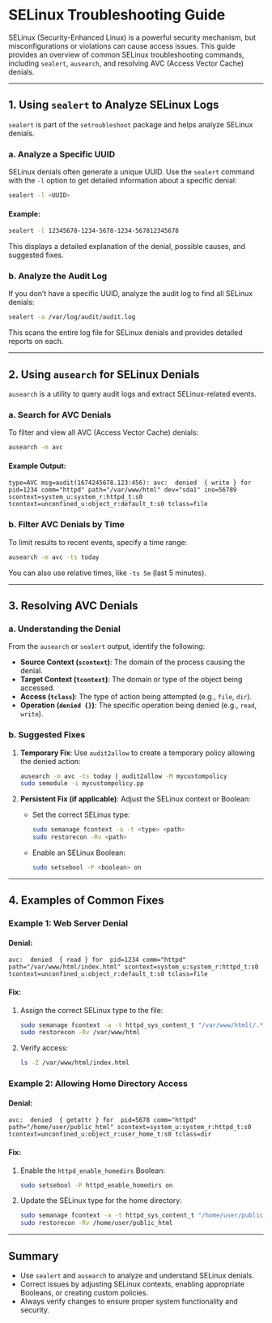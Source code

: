 # SELinux Troubleshooting Guide

SELinux (Security-Enhanced Linux) is a powerful security mechanism, but misconfigurations or violations can cause access issues. This guide provides an overview of common SELinux troubleshooting commands, including `sealert`, `ausearch`, and resolving AVC (Access Vector Cache) denials.

---

## 1. Using `sealert` to Analyze SELinux Logs
`sealert` is part of the `setroubleshoot` package and helps analyze SELinux denials.

### a. Analyze a Specific UUID
SELinux denials often generate a unique UUID. Use the `sealert` command with the `-l` option to get detailed information about a specific denial:
```bash
sealert -l <UUID>
```
#### Example:
```bash
sealert -l 12345678-1234-5678-1234-567812345678
```
This displays a detailed explanation of the denial, possible causes, and suggested fixes.

### b. Analyze the Audit Log
If you don’t have a specific UUID, analyze the audit log to find all SELinux denials:
```bash
sealert -a /var/log/audit/audit.log
```
This scans the entire log file for SELinux denials and provides detailed reports on each.

---

## 2. Using `ausearch` for SELinux Denials
`ausearch` is a utility to query audit logs and extract SELinux-related events.

### a. Search for AVC Denials
To filter and view all AVC (Access Vector Cache) denials:
```bash
ausearch -m avc
```
#### Example Output:
```
type=AVC msg=audit(1674245678.123:456): avc:  denied  { write } for  pid=1234 comm="httpd" path="/var/www/html" dev="sda1" ino=56789 scontext=system_u:system_r:httpd_t:s0 tcontext=unconfined_u:object_r:default_t:s0 tclass=file
```
### b. Filter AVC Denials by Time
To limit results to recent events, specify a time range:
```bash
ausearch -m avc -ts today
```
You can also use relative times, like `-ts 5m` (last 5 minutes).

---

## 3. Resolving AVC Denials

### a. Understanding the Denial
From the `ausearch` or `sealert` output, identify the following:
- **Source Context (`scontext`)**: The domain of the process causing the denial.
- **Target Context (`tcontext`)**: The domain or type of the object being accessed.
- **Access (`tclass`)**: The type of action being attempted (e.g., `file`, `dir`).
- **Operation (`denied {}`)**: The specific operation being denied (e.g., `read`, `write`).

### b. Suggested Fixes
1. **Temporary Fix**:
   Use `audit2allow` to create a temporary policy allowing the denied action:
   ```bash
   ausearch -m avc -ts today | audit2allow -M mycustompolicy
   sudo semodule -i mycustompolicy.pp
   ```

2. **Persistent Fix (if applicable)**:
   Adjust the SELinux context or Boolean:
   - Set the correct SELinux type:
     ```bash
     sudo semanage fcontext -a -t <type> <path>
     sudo restorecon -Rv <path>
     ```
   - Enable an SELinux Boolean:
     ```bash
     sudo setsebool -P <boolean> on
     ```

---

## 4. Examples of Common Fixes

### Example 1: Web Server Denial
#### Denial:
```
avc:  denied  { read } for  pid=1234 comm="httpd" path="/var/www/html/index.html" scontext=system_u:system_r:httpd_t:s0 tcontext=unconfined_u:object_r:default_t:s0 tclass=file
```
#### Fix:
1. Assign the correct SELinux type to the file:
   ```bash
   sudo semanage fcontext -a -t httpd_sys_content_t "/var/www/html(/.*)?"
   sudo restorecon -Rv /var/www/html
   ```
2. Verify access:
   ```bash
   ls -Z /var/www/html/index.html
   ```

### Example 2: Allowing Home Directory Access
#### Denial:
```
avc:  denied  { getattr } for  pid=5678 comm="httpd" path="/home/user/public_html" scontext=system_u:system_r:httpd_t:s0 tcontext=unconfined_u:object_r:user_home_t:s0 tclass=dir
```
#### Fix:
1. Enable the `httpd_enable_homedirs` Boolean:
   ```bash
   sudo setsebool -P httpd_enable_homedirs on
   ```
2. Update the SELinux type for the home directory:
   ```bash
   sudo semanage fcontext -a -t httpd_sys_content_t "/home/user/public_html(/.*)?"
   sudo restorecon -Rv /home/user/public_html
   ```

---

## Summary
- Use `sealert` and `ausearch` to analyze and understand SELinux denials.
- Correct issues by adjusting SELinux contexts, enabling appropriate Booleans, or creating custom policies.
- Always verify changes to ensure proper system functionality and security.

